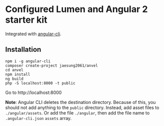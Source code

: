 # Configured Lumen and Angular 2 starter kit

Integrated with [angular-cli](https://github.com/angular/angular-cli).

## Installation

```$xslt
npm i -g angular-cli
composer create-project jaesung2061/anvel
cd anvel
npm install
ng build
php -S localhost:8000 -t public
```

Go to http://localhost:8000

**Note**: Angular CLI deletes the destination directory. Because of this, you should not add anything to the `public`
directory. Instead, add asset files to `./angular/assets`. Or add the file `./angular`, then add the file name to
`.angular-cli.json` `assets` array.